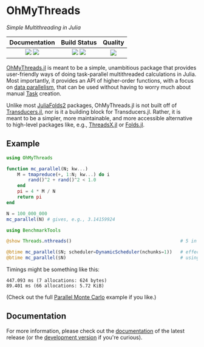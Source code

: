 # OhMyThreads

[docs-dev-img]: https://img.shields.io/badge/docs-dev-blue.svg
[docs-dev-url]: https://JuliaFolds2.github.io/OhMyThreads.jl/dev

[docs-stable-img]: https://img.shields.io/badge/docs-stable-blue.svg
[docs-stable-url]: https://JuliaFolds2.github.io/OhMyThreads.jl/stable

[ci-img]: https://github.com/JuliaFolds2/OhMyThreads.jl/actions/workflows/ci.yml/badge.svg
[ci-url]: https://github.com/JuliaFolds2/OhMyThreads.jl/actions/workflows/ci.yml

[cov-img]: https://codecov.io/gh/JuliaFolds2/OhMyThreads.jl/branch/master/graph/badge.svg
[cov-url]: https://codecov.io/gh/JuliaFolds2/OhMyThreads.jl

[lifecycle-img]: https://img.shields.io/badge/lifecycle-experimental-red.svg

[code-style-img]: https://img.shields.io/badge/code%20style-blue-4495d1.svg
[code-style-url]: https://github.com/invenia/BlueStyle

<!--
![Lifecycle](https://img.shields.io/badge/lifecycle-maturing-blue.svg)
![Lifecycle](https://img.shields.io/badge/lifecycle-stable-green.svg)
![Lifecycle](https://img.shields.io/badge/lifecycle-retired-orange.svg)
![Lifecycle](https://img.shields.io/badge/lifecycle-archived-red.svg)
![Lifecycle](https://img.shields.io/badge/lifecycle-dormant-blue.svg)
![Lifecycle](https://img.shields.io/badge/lifecycle-experimental-orange.svg)
-->

*Simple Multithreading in Julia*

| **Documentation**                                                               | **Build Status**                                                                                |  **Quality**                                                                                |
|:-------------------------------------------------------------------------------:|:-----------------------------------------------------------------------------------------------:|:-----------------------------------------------------------------------------------------------:|
| [![][docs-stable-img]][docs-stable-url] [![][docs-dev-img]][docs-dev-url] | [![][ci-img]][ci-url] [![][cov-img]][cov-url] | ![][lifecycle-img] |

[OhMyThreads.jl](https://github.com/JuliaFolds2/OhMyThreads.jl/) is meant to be a simple, unambitious package that provides user-friendly ways of doing task-parallel multithreaded calculations in Julia. Most importantly, it provides an API of higher-order functions, with a
focus on [data parallelism](https://en.wikipedia.org/wiki/Data_parallelism), that can be used without having to worry much about manual [Task](https://docs.julialang.org/en/v1/base/parallel/) creation.

Unlike most [JuliaFolds2](https://github.com/JuliaFolds2) packages, OhMyThreads.jl is not built off of [Transducers.jl](https://github.com/JuliaFolds2/Transducers.jl), nor is it a building block for Transducers.jl. Rather, it is meant to be a simpler, more maintainable, and more accessible alternative to high-level packages like, e.g., [ThreadsX.jl](https://github.com/tkf/ThreadsX.jl) or [Folds.jl](https://github.com/JuliaFolds2/Folds.jl).

## Example

```julia
using OhMyThreads

function mc_parallel(N; kw...)
    M = tmapreduce(+, 1:N; kw...) do i
        rand()^2 + rand()^2 < 1.0
    end
    pi = 4 * M / N
    return pi
end

N = 100_000_000
mc_parallel(N) # gives, e.g., 3.14159924

using BenchmarkTools

@show Threads.nthreads()                                        # 5 in this example

@btime mc_parallel($N; scheduler=DynamicScheduler(nchunks=1))   # effectively using 1 thread
@btime mc_parallel($N)                                          # using all 5 threads
```

Timings might be something like this:

```
447.093 ms (7 allocations: 624 bytes)
89.401 ms (66 allocations: 5.72 KiB)
```

(Check out the full [Parallel Monte Carlo](https://juliafolds2.github.io/OhMyThreads.jl/stable/examples/mc/mc/) example if you like.)

## Documentation

For more information, please check out the [documentation](https://JuliaFolds2.github.io/OhMyThreads.jl/stable) of the latest release (or the [development version](https://JuliaFolds2.github.io/OhMyThreads.jl/dev) if you're curious).

